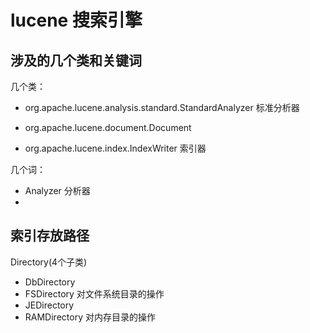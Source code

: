 # lucene 搜索引擎

## 涉及的几个类和关键词

几个类：

+ org.apache.lucene.analysis.standard.StandardAnalyzer 标准分析器

+ org.apache.lucene.document.Document

+ org.apache.lucene.index.IndexWriter 索引器


几个词：

- Analyzer 分析器
- 

## 索引存放路径

Directory(4个子类)
* DbDirectory 
* FSDirectory  对文件系统目录的操作
* JEDirectory
* RAMDirectory  对内存目录的操作
